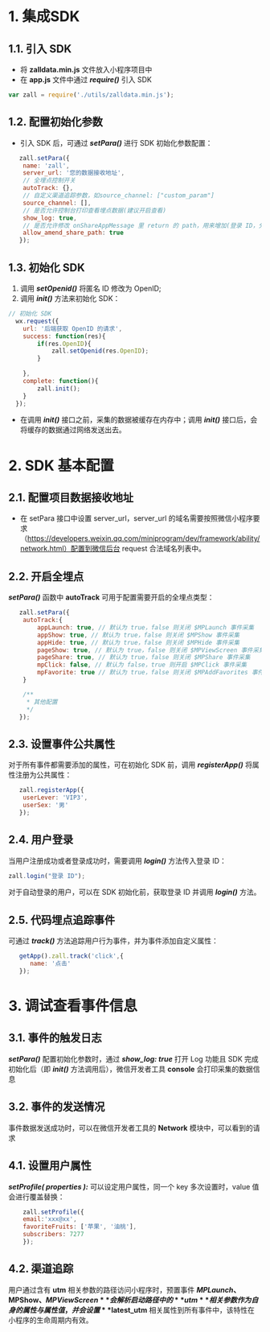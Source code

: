 # 1. 集成SDK

## 1.1. 引入 SDK

- 将 **zalldata.min.js** 文件放入小程序项目中
- 在 **app.js** 文件中通过 ***require()*** 引入 SDK

```js
var zall = require('./utils/zalldata.min.js');
```

## 1.2. 配置初始化参数

- 引入 SDK 后，可通过 ***setPara()*** 进行 SDK 初始化参数配置：

```js
   zall.setPara({
	name: 'zall',
	server_url: '您的数据接收地址',
	// 全埋点控制开关
	autoTrack: {},
	// 自定义渠道追踪参数，如source_channel: ["custom_param"]
	source_channel: [],
	// 是否允许控制台打印查看埋点数据(建议开启查看)
	show_log: true,
	// 是否允许修改 onShareAppMessage 里 return 的 path，用来增加(登录 ID，分享层级，当前的 path)，在 app onShow 中自动获取这些参数来查看具体分享来源、层级等
	allow_amend_share_path: true
   });
```

## 1.3. 初始化 SDK

1. 调用 ***setOpenid()*** 将匿名 ID 修改为 OpenID;
2. 调用 ***init()*** 方法来初始化 SDK：

```js
// 初始化 SDK
  wx.request({
	url: '后端获取 OpenID 的请求',
	success: function(res){
		if(res.OpenID){
			zall.setOpenid(res.OpenID);	
		}
		
	},
	complete: function(){
		zall.init();
	}
  });
```

- 在调用 ***init()*** 接口之前，采集的数据被缓存在内存中；调用 ***init()*** 接口后，会将缓存的数据通过网络发送出去。

# 2. SDK 基本配置

## 2.1. 配置项目数据接收地址

- 在 setPara 接口中设置 server_url，server_url 的域名需要按照微信小程序要求（https://developers.weixin.qq.com/miniprogram/dev/framework/ability/network.html）配置到微信后台 request 合法域名列表中。

## 2.2. 开启全埋点

***setPara()*** 函数中 **autoTrack** 可用于配置需要开启的全埋点类型：

```js
   zall.setPara({
	autoTrack:{ 
		appLaunch: true, // 默认为 true，false 则关闭 $MPLaunch 事件采集
		appShow: true, // 默认为 true，false 则关闭 $MPShow 事件采集
		appHide: true, // 默认为 true，false 则关闭 $MPHide 事件采集
		pageShow: true, // 默认为 true，false 则关闭 $MPViewScreen 事件采集
		pageShare: true, // 默认为 true，false 则关闭 $MPShare 事件采集
		mpClick: false, // 默认为 false，true 则开启 $MPClick 事件采集 
		mpFavorite: true // 默认为 true，false 则关闭 $MPAddFavorites 事件采集
	}

	/**
	 * 其他配置
	 */
   });
```

## 2.3. 设置事件公共属性

对于所有事件都需要添加的属性，可在初始化 SDK 前，调用 ***registerApp()*** 将属性注册为公共属性：

```js
   zall.registerApp({
	userLever: 'VIP3',
	userSex: '男'
   });
```



## 2.4. 用户登录

当用户注册成功或者登录成功时，需要调用 ***login()*** 方法传入登录 ID：

```js
zall.login("登录 ID");
```

对于自动登录的用户，可以在 SDK 初始化前，获取登录 ID 并调用 ***login()*** 方法。

## 2.5. 代码埋点追踪事件

可通过 ***track()*** 方法追踪用户行为事件，并为事件添加自定义属性：

```js
   getApp().zall.track('click',{
      name: '点击'
   });
```

# 3. 调试查看事件信息

## 3.1. 事件的触发日志

***setPara()*** 配置初始化参数时，通过 ***show_log: true*** 打开 Log 功能且 SDK 完成初始化后（即 ***init()*** 方法调用后），微信开发者工具 **console** 会打印采集的数据信息

## 3.2. 事件的发送情况

事件数据发送成功时，可以在微信开发者工具的 **Network** 模块中，可以看到的请求

## 4.1. 设置用户属性

***setProfile( properties ):*** 可以设定用户属性，同一个 key 多次设置时，value 值会进行覆盖替换：

```js
    zall.setProfile({
	email:'xxx@xx',
	favoriteFruits: ['苹果', '油桃'],
	subscribers: 7277
    });
```

## 4.2. 渠道追踪

用户通过含有 **utm** 相关参数的路径访问小程序时，预置事件 **$MPLaunch、$MPShow、$MPViewScreen** 会解析启动路径中的 **utm** 相关参数作为自身的属性与属性值，并会设置 **$latest_utm** 相关属性到所有事件中，该特性在小程序的生命周期内有效。
